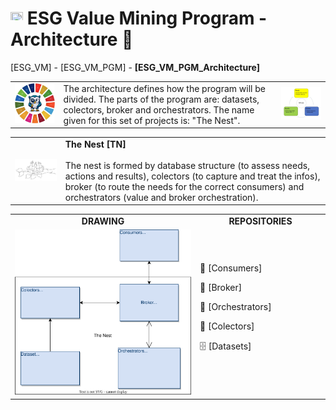 # <a href="https://avalcorp.github.io/ESG_VM/Program.html"><img src="https://github.githubassets.com/images/icons/emoji/unicode/1f519.png" width="20" height="20"></a> ESG Value Mining Program - Architecture 🚧
[ESG_VM] - [ESG_VM_PGM] - <b>[ESG_VM_PGM_Architecture]</b>

<table>
  
  <tr>
    <td>
      <img src="OWL.jpg" alt="ESG" width="300"/>
    </td>
    <td>
      The architecture defines how the program will be divided. The parts of the program are: datasets, colectors, broker and orchestrators. The name given         for this set of projects is: "The Nest".<br>
    </td>
    <td>
      <img src="VirtuousCycle.png" alt="Virtuous Cycle" width="300"/>
    </td>
  </tr>
  
</table>

<table>
  
  <tr>
    <td>
      <img src="Ninho.jpg" alt="ESG" width="300">
    </td>
    <td>
      <b>The Nest [TN]</b><br><br>
      The nest is formed by database structure (to assess needs, actions and results), colectors (to capture         and treat the infos), broker           (to route the needs for the correct consumers) and orchestrators (value and broker orchestration).
    </td>
  </tr>
  
</table>

<table>
  
  <tr>
    <td width="500px" align="center"><a><b>DRAWING</b></a></td>
    <td width="500px" align="center"><a><b>REPOSITORIES</b></a></td>
  </tr>
  
  <tr>
    <td width="990px" align="center"><img src="Architecture.svg" alt="Architecture"></td>
    <td width="10px" align="left">
      🛒 [Consumers]</p>
      🚦 [Broker]</p>
      👮 [Orchestrators]</p>
      🎣 [Colectors]</p>
      🗄️ [Datasets]</p>
    </td>
  </tr>
  
</table>

